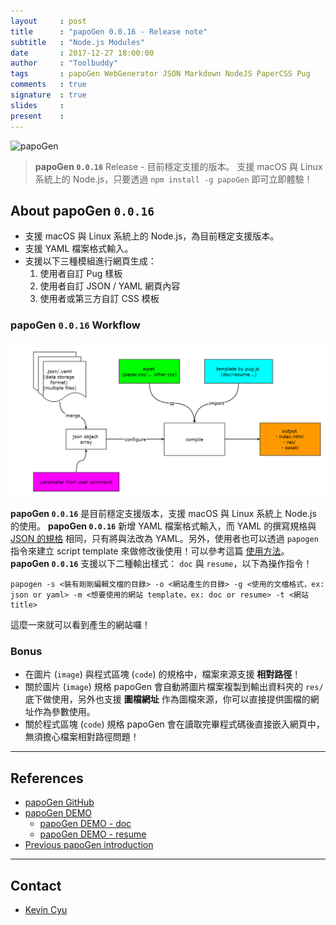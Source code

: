 ```yaml
---
layout     : post
title      : "papoGen 0.0.16 - Release note"
subtitle   : "Node.js Modules"
date       : 2017-12-27 18:00:00
author     : "Toolbuddy"
tags       : papoGen WebGenerator JSON Markdown NodeJS PaperCSS Pug
comments   : true
signature  : true
slides     : 
present    : 
---
```


![papoGen](https://i.imgur.com/ts1PC5b.png)

> **papoGen `0.0.16`** Release - 目前穩定支援的版本。
> 支援 macOS 與 Linux 系統上的 Node.js，只要透過 `npm install -g papoGen` 即可立即體驗！

## About papoGen `0.0.16`

* 支援 macOS 與 Linux 系統上的 Node.js，為目前穩定支援版本。
* 支援 YAML 檔案格式輸入。
* 支援以下三種模組進行網頁生成：
    1. 使用者自訂 Pug 樣板
    2. 使用者自訂 JSON / YAML 網頁內容
    3. 使用者或第三方自訂 CSS 模板

### papoGen `0.0.16` Workflow

![](../public/workflow.png)

**papoGen `0.0.16`** 是目前穩定支援版本，支援 macOS 與 Linux 系統上 Node.js 的使用。
**papoGen `0.0.16`** 新增 YAML 檔案格式輸入，而 YAML 的撰寫規格與 [JSON 的規格]((https://github.com/toolbuddy/papoGen/tree/master/test/json)) 相同，只有將與法改為 YAML。另外，使用者也可以透過 `papogen` 指令來建立 script template 來做修改後使用！可以參考這篇 [使用方法](https://github.com/toolbuddy/papoGen/blob/master/example/README.md#generate-script-template-by-command)。
**papoGen `0.0.16`** 支援以下二種輸出樣式： `doc` 與 `resume`，以下為操作指令！
```
papogen -s <裝有剛剛編輯文檔的目錄> -o <網站產生的目錄> -g <使用的文檔格式，ex: json or yaml> -m <想要使用的網站 template，ex: doc or resume> -t <網站 title>
```
這麼一來就可以看到產生的網站囉！

### Bonus

* 在圖片 (`image`) 與程式區塊 (`code`) 的規格中，檔案來源支援 **相對路徑**！
* 關於圖片 (`image`) 規格
papoGen 會自動將圖片檔案複製到輸出資料夾的 `res/` 底下做使用，另外也支援 **圖檔網址** 作為圖檔來源，你可以直接提供圖檔的網址作為參數使用。
* 關於程式區塊 (`code`) 規格
papoGen 會在讀取完畢程式碼後直接嵌入網頁中，無須擔心檔案相對路徑問題！

---
## References

* [papoGen GitHub](https://github.com/toolbuddy/papoGen)
* [papoGen DEMO](https://toolbuddy.github.io/papoGen/)
    * [papoGen DEMO - doc](https://toolbuddy.github.io/papoGen/doc)
    * [papoGen DEMO - resume](https://toolbuddy.github.io/papoGen/resume)
* [Previous papoGen introduction](https://toolbuddy.github.io/2017/12/18/papoGen/)

---
## Contact

* [Kevin Cyu](https://kevinbird61.github.io/Intro/)